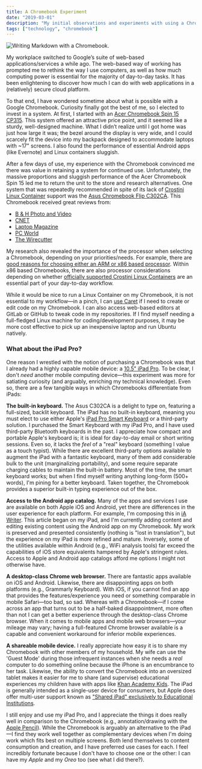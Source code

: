 ```yaml
---
title: A Chromebook Experiment
date: "2019-03-01"
description: "My initial observations and experiments with using a Chromebook in lieu of a conventional laptop."
tags: ["technology", "chromebook"]
---
```


![Writing Markdown with a Chromebook.](https://kmsmedia.kevansizemore.com/image/2019-03-01_a-chromebook-experiment-hero.jpg)

My workplace switched to Google’s suite of web-based applications/services a while ago. The web-based way of working has prompted me to rethink the way I use computers, as well as how much computing power is essential for the majority of day-to-day tasks. It has been enlightening to discover how much I can do with web applications in a (relatively) secure cloud platform.

To that end, I have wondered sometime about what is possible with a Google Chromebook. Curiosity finally got the best of me, so I elected to invest in a system. At first, I started with an [Acer Chromebook Spin 15 CP315][0]. This system offered an attractive price point, and it seemed like a sturdy, well-designed machine. What I didn’t realize until I got home was just how large it was; the bezel around the display is very wide, and I could scarcely fit the device into my backpack designed to accommodate laptops with ~17" screens. I also found the performance of essential Android apps (like Evernote) and Linux containers sluggish.

After a few days of use, my experience with the Chromebook convinced me there was value in retaining a system for continued use. Unfortunately, the massive proportions and sluggish performance of the Acer Chromebook Spin 15 led me to return the unit to the store and research alternatives. One system that was repeatedly recommended in spite of its lack of [Crostini Linux Container][1] support was the [Asus Chromebook Flip C302CA][2]. This Chromebook received great reviews from:

* [B & H Photo and Video][3]
* [CNET][4]
* [Laptop Magazine][5]
* [PC World][7]
* [The Wirecutter][8]

My research also revealed the importance of the processor when selecting a Chromebook, depending on your priorities/needs. For example, there are [good reasons for choosing either an ARM or x86 based processor][9]. Within x86 based Chromebooks, there are also processor considerations depending on whether [officially supported Crostini Linux Containers][10] are an essential part of your day-to-day workflow.

While it would be nice to run a Linux Container on my Chromebook, it is not essential to my workflow—in a pinch, I can [use Caret][11] if I need to create or edit code on my Chromebook. I can also access web-based editors at GitLab or GitHub to tweak code in my repositories. If I find myself needing a full-fledged Linux machine for coding/development purposes, it may be more cost effective to pick up an inexpensive laptop and run Ubuntu natively.

### What about the iPad Pro?

One reason I wrestled with the notion of purchasing a Chromebook was that I already had a highly capable mobile device: a [10.5" iPad Pro][12]. To be clear, I don't _need_ another mobile computing device—this experiment was more for satiating curiosity (and arguably, enriching my technical knowledge). Even so, there are a few tangible ways in which Chromebooks differentiate from iPads:

**The built-in keyboard.** The Asus C302CA is a delight to type on, featuring a full-sized, backlit keyboard. The iPad has no built-in keyboard, meaning you must elect to use either Apple's [iPad Pro Smart Keyboard][13] or a third-party solution. I purchased the Smart Keyboard with my iPad Pro, and I have used third-party Bluetooth keyboards in the past. I appreciate how compact and portable Apple's keyboard is; it is ideal for day-to-day email or short writing sessions. Even so, it lacks the _feel_ of a "real" keyboard (something I value as a touch typist). While there are excellent third-party options available to augment the iPad with a fantastic keyboard, many of them add considerable bulk to the unit (marginalizing portability), and some require separate charging cables to maintain the built-in battery. Most of the time, the smart keyboard works; but when I find myself writing anything long-form (500+ words), I'm pining for a better keyboard. Taken together, the Chromebook provides a superior built-in typing experience out of the box.

**Access to the Android app catalog.** Many of the apps and services I use are available on both Apple iOS and Android, yet there are differences in the user experience for each platform. For example, I'm composing this in [iA Writer][14]. This article began on my iPad, and I'm currently adding content and editing existing content using the Android app on my Chromebook. My work is preserved and presented consistently (nothing is "lost in translation"), but the experience on my iPad is more refined and mature. Inversely, some of the utilities available within Android (e.g., WiFi analysis tools) far exceed the capabilities of iOS store equivalents hampered by Apple's stringent rules. Access to Apple and Android app catalogs afford me options I might not otherwise have.

**A desktop-class Chrome web browser.** There are fantastic apps available on iOS and Android. Likewise, there are disappointing apps on both platforms (e.g., Grammarly Keyboard). With iOS, if you cannot find an app that provides the features/experience you need or something comparable in mobile Safari—too bad, so sad. Whereas with a Chromebook—if I come across an app that turns out to be a half-baked disappointment, more often than not I can get a better experience through the desktop-class Chrome browser. When it comes to mobile apps and mobile web browsers—your mileage may vary; having a full-featured Chrome browser available is a capable and convenient workaround for inferior mobile experiences.

**A shareable mobile device.** I really appreciate how easy it is to share my Chromebook with other members of my household. My wife can use the 'Guest Mode' during those infrequent instances when she needs a _real_ computer to do something online because the iPhone is an encumbrance to her task. Likewise, the ability to convert the Chromebook into an oversized tablet makes it easier for me to share (and supervise) educational experiences my children have with apps like [Khan Academy Kids][15]. The iPad is generally intended as a single-user device for consumers, but Apple does offer multi-user support known as ["Shared iPad" exclusively to Educational Institutions][16].

I still enjoy and use my iPad Pro, and I appreciate the things it does really well in comparison to the Chromebook (e.g., annotation/drawing with the [Apple Pencil][17]). While the Chromebook is arguably an alternative to the iPad—I find they work well together as complementary devices when I'm doing work which fits best on multiple screens. Both lend themselves to content consumption and creation, and I have preferred use cases for each. I feel incredibly fortunate because I don't have to choose one or the other: I can have my _Apple_ and my _Oreo_ too (see what I did there?). 

[0]: https://www.acer.com/ac/en/US/content/series/acerchromebookspin15cp315
[1]: https://chromium.googlesource.com/chromiumos/docs/+/master/containers_and_vms.md
[2]: https://www.asus.com/us/Laptops/ASUS-Chromebook-Flip-C302CA/
[3]: https://www.bhphotovideo.com/c/product/1304020-REG/asus_c302ca_dhm4_c302ca_64gb_chromebook.html
[4]: https://www.cnet.com/reviews/asus-chromebook-flip-c302ca-review/
[5]: https://www.laptopmag.com/reviews/laptops/asus-chromebook-flip-c302ca
[7]: https://www.pcworld.com/article/3196348/computers/asus-chromebook-flip-c302ca-review-a-versatile-laptop-with-lots-to-love.html
[8]: https://thewirecutter.com/reviews/best-chromebook/
[9]: https://www.howtogeek.com/180225/arm-vs.-intel-what-it-means-for-windows-chromebook-and-android-software-compatibility/
[10]: https://chromium.googlesource.com/chromiumos/docs/+/master/containers_and_vms.md#Hardware-Requirements
[11]: https://headmelted.com/coding-on-a-chromebook-84335cce96c8
[12]: https://everymac.com/systems/apple/ipad/specs/apple-ipad-pro-10-5-inch-wi-fi-only-specs.html
[13]: https://www.apple.com/smart-keyboard/
[14]: https://ia.net/writer
[15]: https://www.khanacademy.org/kids
[16]: https://www.apple.com/education/it/#get-right-materials
[17]: https://www.apple.com/apple-pencil/
